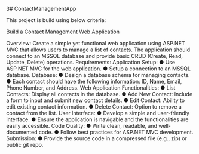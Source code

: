 3# ContactManagementApp

This project is build using below criteria:

Build a Contact Management Web Application

Overview:
Create a simple yet functional web application using ASP.NET MVC that allows users to
manage a list of contacts. The application should connect to an MSSQL database and
provide basic CRUD (Create, Read, Update, Delete) operations.
Requirements:
Application Setup:
● Use ASP.NET MVC for the web application.
● Setup a connection to an MSSQL database.
Database:
● Design a database schema for managing contacts.
● Each contact should have the following information: ID, Name, Email,
Phone Number, and Address.
Web Application Functionalities:
● List Contacts: Display all contacts in the database.
● Add New Contact: Include a form to input and submit new contact details.
● Edit Contact: Ability to edit existing contact information.
● Delete Contact: Option to remove a contact from the list.
User Interface:
● Develop a simple and user-friendly interface.
● Ensure the application is navigable and the functionalities are easily
accessible.
Code Quality:
● Write clean, readable, and well-documented code.
● Follow best practices for ASP.NET MVC development.
Submission:
● Provide the source code in a compressed file (e.g., zip) or public git repo.